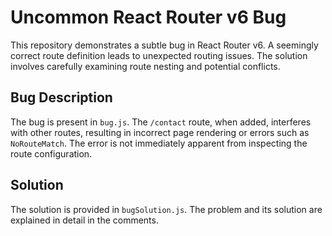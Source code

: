 # Uncommon React Router v6 Bug

This repository demonstrates a subtle bug in React Router v6.  A seemingly correct route definition leads to unexpected routing issues.  The solution involves carefully examining route nesting and potential conflicts.

## Bug Description

The bug is present in `bug.js`.  The `/contact` route, when added, interferes with other routes, resulting in incorrect page rendering or errors such as `NoRouteMatch`.  The error is not immediately apparent from inspecting the route configuration.

## Solution

The solution is provided in `bugSolution.js`.  The problem and its solution are explained in detail in the comments.